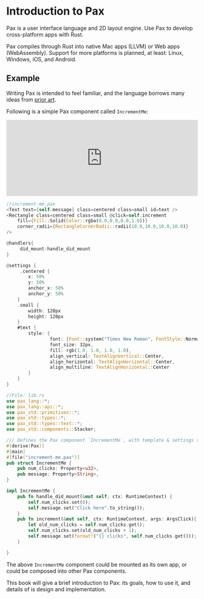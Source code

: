 # Introduction to Pax

Pax is a user interface language and 2D layout engine.  Use Pax to develop cross-platform apps with Rust.

Pax compiles through Rust into native Mac apps (LLVM) or Web apps (WebAssembly). Support for more platforms is planned, at least: Linux, Windows, iOS, and Android.

## Example

Writing Pax is intended to feel familiar, and the language borrows many ideas from [prior art](./intro-priorities-and-prior-art#prior-art--inspiration).

Following is a simple Pax component called `IncrementMe`:

<iframe style="width: calc(100%); height: 200px; border: none;" src="https://static.pax.dev/increment/"></iframe>


```rust
//increment-me.pax
<Text text={self.message} class=centered class=small id=text />
<Rectangle class=centered class=small @click=self.increment
    fill={Fill::Solid(Color::rgba(0.0,0.0,0.0,1.0))} 
    corner_radii={RectangleCornerRadii::radii(10.0,10.0,10.0,10.0)}
/>

@handlers{
     did_mount:handle_did_mount
}

@settings {
     .centered {
        x: 50%
        y: 50%
        anchor_x: 50%
        anchor_y: 50%
    } 
    .small {
        width: 120px
        height: 120px
    }
    #text {
        style: {
                font: {Font::system("Times New Roman", FontStyle::Normal, FontWeight::Bold)},
                font_size: 32px,
                fill: rgb(1.0, 1.0, 1.0, 1.0),
                align_vertical: TextAlignVertical::Center,
                align_horizontal: TextAlignHorizontal::Center,
                align_multiline: TextAlignHorizontal::Center
        }
    }
}
```

```rust
//File: lib.rs
use pax_lang::*;
use pax_lang::api::*;
use pax_std::primitives::*;
use pax_std::types::*;
use pax_std::types::text::*;
use pax_std::components::Stacker;

/// Defines the Pax component `IncrementMe`, with template & settings specified in `increment-me.pax`.
#[derive(Pax)]
#[main]
#[file("increment-me.pax")]
pub struct IncrementMe {
    pub num_clicks: Property<u32>,
    pub message: Property<String>,
}

impl IncrementMe {
    pub fn handle_did_mount(&mut self, ctx: RuntimeContext) {
        self.num_clicks.set(0);
        self.message.set("Click here".to_string());
    }
    pub fn increment(&mut self, ctx: RuntimeContext, args: ArgsClick){
        let old_num_clicks = self.num_clicks.get();
        self.num_clicks.set(old_num_clicks + 1);
        self.message.set(format!("{} clicks", self.num_clicks.get()));
    }

} 
```

The above `IncrementMe` component could be mounted as its own app, or could be composed into other Pax components.

This book will give a brief introduction to Pax: its goals, how to use it, and details of is design and implementation.
